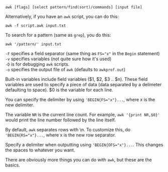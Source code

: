 	awk [flags] [select pattern/find(sort)/commands] [input file]

Alternatively, if you have an `awk` script, you can do this:

	awk -f script.awk input.txt

To search for a pattern (same as `grep`), you do this:

	awk '/pattern/' input.txt

`-F` specifies a field separator (same thing as `FS="x"` in the 
`Begin` statement)  
`-v` specifies variables (not quite sure how it's used)  
`-D` is for debugging `awk` scripts.  
`-o` specifies the output file of `awk` (defaults to `awkprof.out`)

Built-in variables include field variables (\$1, \$2, \$3 .. \$n). 
These field variables are used to specify a piece of data 
(data separated by a delimeter defaulting to space). \$0 is the variable
for each line.

You can specify the delimiter by using `'BEGIN{FS="x"}...`, where x is
the new delimiter.

The variable `NR` is the current line count. For example,
 `awk '{print NR,$0}'`
would print the line number followed by the line itself.

By default, `awk` separates rows with \n. To customize this, do
`'BEGIN{RS="x"}...`, 
where x is the new row separator.

Specify a delimiter when outputting using `'BEGIN{OFS="x"}...`. This 
changes the spaces to whatever you want.

There are obviously more things you can do with `awk`, but these are
the basics.

